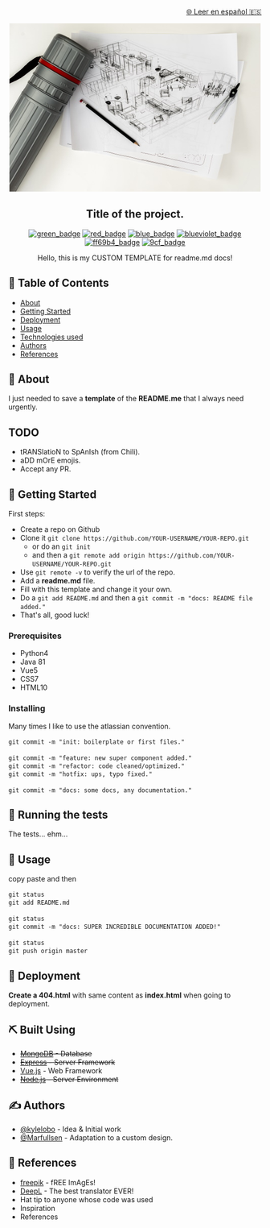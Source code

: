 <p align="right">
  <a href="./LEEME.md" rel="noopener">🌐 Leer en español 🇪🇸</a>
</p>

<p align="center">
  <a href="" rel="noopener">
 <img src="./docs/img/logo.jpg" alt="Project logo"></a>
</p>

<div align="center">

## Title of the project.

[![green_badge](https://img.shields.io/badge/badge-success-success.svg)](https://shields.io/)
[![red_badge](https://img.shields.io/badge/badge-critical-critical.svg)](https://shields.io/)
[![blue_badge](https://img.shields.io/badge/badge-blue-blue.svg)](https://shields.io/)
[![blueviolet_badge](https://img.shields.io/badge/badge-blueviolet-blueviolet.svg)](https://shields.io/)
[![ff69b4_badge](https://img.shields.io/badge/badge-ff69b4-ff69b4.svg)](https://shields.io/)
[![9cf_badge](https://img.shields.io/badge/badge-9cf-9cf.svg)](https://shields.io/)

</div>

<p align="center"> 
  Hello, this is my CUSTOM TEMPLATE for readme.md docs!
</p>

## 📝 Table of Contents

- [About](#about)
- [Getting Started](#getting_started)
- [Deployment](#deployment)
- [Usage](#usage)
- [Technologies used](#built_using)
- [Authors](#authors)
- [References](#acknowledgement)

## 🧐 About <a name = "about"></a>

I just needed to save a **template** of the **README.me** that I always need urgently.

## TODO

- tRANSlatioN to SpAnIsh (from Chili).
- aDD mOrE emojis.
- Accept any PR.

## 🏁 Getting Started <a name = "getting_started"></a>

First steps:

- Create a repo on Github
- Clone it `git clone https://github.com/YOUR-USERNAME/YOUR-REPO.git`
  - or do an `git init` 
  - and then a `git remote add origin https://github.com/YOUR-USERNAME/YOUR-REPO.git`
- Use `git remote -v` to verify the url of the repo.
- Add a **readme.md** file.
- Fill with this template and change it your own.
- Do a `git add README.md` and then a `git commit -m "docs: README file added."`
- That's all, good luck!

### Prerequisites

- Python4
- Java 81
- Vue5
- CSS7
- HTML10

### Installing

Many times I like to use the atlassian convention.

```
git commit -m "init: boilerplate or first files."

git commit -m "feature: new super component added."
git commit -m "refactor: code cleaned/optimized."
git commit -m "hotfix: ups, typo fixed."

git commit -m "docs: some docs, any documentation."
```

## 🔧 Running the tests <a name = "tests"></a>

The tests... ehm...

## 🎈 Usage <a name="usage"></a>

copy paste and then

```
git status
git add README.md

git status
git commit -m "docs: SUPER INCREDIBLE DOCUMENTATION ADDED!"

git status
git push origin master
```

## 🚀 Deployment <a name = "deployment"></a>

**Create a 404.html** with same content as **index.html** when going to deployment.

## ⛏️ Built Using <a name = "built_using"></a>

- ~~[MongoDB](https://www.mongodb.com/) - Database~~
- ~~[Express](https://expressjs.com/) - Server Framework~~
- [Vue.js](https://vuejs.org/) - Web Framework
- ~~[Node.js](https://nodejs.org/en/) - Server Environment~~

## ✍️ Authors <a name = "authors"></a>

- [@kylelobo](https://github.com/kylelobo) - Idea & Initial work
- [@Marfullsen](https://github.com/Marfullsen) - Adaptation to a custom design.

## 🎉 References <a name = "acknowledgement"></a>

- [freepik](www.freepik.com) - fREE ImAgEs!
- [DeepL](https://www.deepl.com/translator) - The best translator EVER!
- Hat tip to anyone whose code was used
- Inspiration
- References
